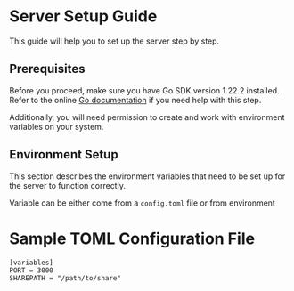 # Server Setup Guide

This guide will help you to set up the server step by step.

## Prerequisites

Before you proceed, make sure you have Go SDK version 1.22.2 installed. Refer to the
online [Go documentation](https://golang.org/doc/install/) if you need help with this step.

Additionally, you will need permission to create and work with environment variables on your system.

## Environment Setup

This section describes the environment variables that need to be set up for the server to function correctly.

Variable can be either come from a `config.toml` file or from environment

# Sample TOML Configuration File

```
[variables]
PORT = 3000
SHAREPATH = "/path/to/share"
```